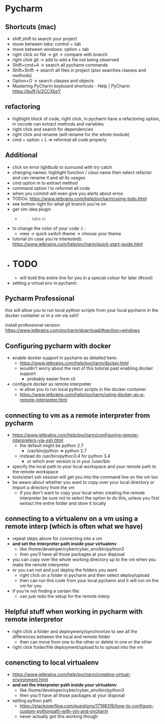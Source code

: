 # Pycharm

## Shortcuts (mac)
- shift,shift to search your project
- move between tabs: control + tab 
- move between windows: option + tab
- right click on file -> git -> compare with branch
- right click git -> add to add a file not being observed
- Shift+cmd+A -> search all pycharm commands
- Shift+Shift -> search all files in project (also searches classes and methods)
- Option+O -> search classes and objects
- Mastering PyCharm keyboard shortcuts - Help | PyCharm https://buff.ly/2CCXbzY


## refactoring
- highlight block of code, right click, in pycharm have a refactoring option, in vscode can extract methods and variables
- right click and search for dependencies
- right click and rename (will rename for the whole module)
- cmd + option + L => reformat all code properly


## Additional
- click on error lightbulb to surround with try catch
- changing names: highlight function / class name then select refactor and can rename it and all its usages
- cmd option m to extravt method
- command option l to reformat all code
- when you commit will even give you alerts about erros
- TODOs: https://www.jetbrains.com/help/pycharm/using-todo.html
- see bottom right for what git branch you're on
- get vim idea plugin 
    - > tabs in
- to change the color of your code :) :
    - view -> quick switch theme -> choose your theme
- tutorial (in case you're interested): https://www.jetbrains.com/help/pycharm/quick-start-guide.html
- # TODO 
    - will bold this entire line for you in a special colour for later (#cool)
- setting a virtual env in pycharm:



## Pycharm Professional
this will allow you to run local python scripts from your local pycharm in the docker container or in a vm via ssh!!

install professional version: https://www.jetbrains.com/pycharm/download/#section=windows

    
## Configuring pycharm with docker
- enable docker support in pycharm as detailed here:
    - https://www.jetbrains.com/help/pycharm/docker.html
    - wouldn't worry about the rest of this tutorial past enabling docker support
        - probably easier from cli
- configure docker as remote interpreter
    - ie allow you to run local python scripts in the docker container
    - https://www.jetbrains.com/help/pycharm/using-docker-as-a-remote-interpreter.html


## connecting to vm as a remote interpreter from pycharm
- https://www.jetbrains.com/help/pycharm/configuring-remote-interpreters-via-ssh.html
    - the default might be python 2.7
        - /usr/bin/python => python 2.7
    - instead do /usr/bin/python3.4 for python 3.4
        - or which ever version is in your /user/bin 
- specify the local path to your local workspace and your remote path to the remote workspace
- tools/start ssh session will get you into the command line on the vm too
- be aware about whether you want to copy over your local directory or import a directory from the vm
    - if you don't want to copy your local when creating the remote interpreter be sure not to select the option to do this, unless you first extract the entire folder and store it locally


    

## connecting to a virtualenv on a vm using a remote interp (which is often what we have)
- repeat steps above for connecting into a vm
- **and set the interpreter path inside your virtualenv**
    - like /home/developer/cyber/cyber_env/bin/python3
    - then you'll have all those packages at your disposal
- you can copy over the whole working directory up to the vm when you make the remote interpreter
- or you can not and just deploy the folders you want
    - right click on a folder in pycharm and then select deploy/upload
    - then can run this code from your local pycharm and it will run on the vm for you
- if you're not finding a certain file:
    - can just redo the setup for the remote interp

## Helpful stuff when working in pycharm with remote interpretor
- right click a folder and deploymeny/synchronize to see all the differences between the local and remote folder
    - then can move from one to the other or delete in one or the other
- right click folder/file deployment/upload to to upload into the vm


## conencting to local virtualenv
- https://www.jetbrains.com/help/pycharm/creating-virtual-environment.html
- **and set the interpreter path inside your virtualenv**
    - like /home/developer/cyber/cyber_env/bin/python3
    - then you'll have all those packages at your disposal
- setting python path   
    - https://stackoverflow.com/questions/17198319/how-to-configure-custom-pythonpath-with-vm-and-pycharm
    - never actually got this working though